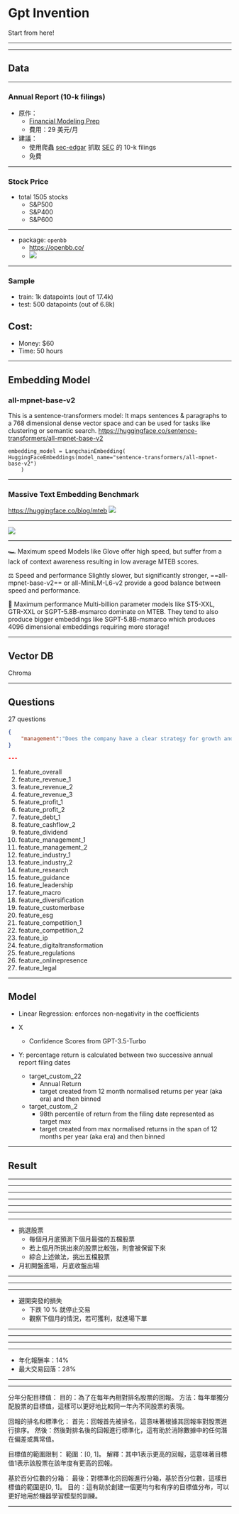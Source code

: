 # Gpt Invention

Start from here!

---

<!-- .slide: data-background="#999999" -->

<!-- .slide: data-background-iframe="media/flow.html" -->

---

## Data

---

### Annual Report (10-k filings)

- 原作：
    - [Financial Modeling Prep](https://site.financialmodelingprep.com/developer/docs/#Annual-Reports-on-Form-10-K)
    - 費用：29 美元/月
- 建議：
    - 使用爬蟲 [sec-edgar](https://github.com/sec-edgar/sec-edgar) 抓取 [SEC](https://www.sec.gov/edgar/searchedgar/companysearch) 的 10-k filings
    - 免費

----

### Stock Price
- total 1505 stocks
    - S&P500
    - S&P400
    - S&P600

----

- package: `openbb`
    - https://openbb.co/
    - ![](https://hackmd.io/_uploads/BktMtfN1a.png)

---

### Sample

- train: 1k datapoints (out of 17.4k)
- test: 500 datapoints (out of 6.8k) 



## Cost: 

- Money: $60
- Time: 50 hours


---

## Embedding Model


### all-mpnet-base-v2
This is a sentence-transformers model: It maps sentences & paragraphs to a 768 dimensional dense vector space and can be used for tasks like clustering or semantic search.
https://huggingface.co/sentence-transformers/all-mpnet-base-v2


```python!
embedding_model = LangchainEmbedding(   HuggingFaceEmbeddings(model_name="sentence-transformers/all-mpnet-base-v2")
    ) 
```

---

### Massive Text Embedding Benchmark
https://huggingface.co/blog/mteb
![](https://hackmd.io/_uploads/Bkq8xozJT.png)

---

![](https://hackmd.io/_uploads/B1NrxsG16.png)

---

🏎 Maximum speed Models like Glove offer high speed, but suffer from a lack of context awareness resulting in low average MTEB scores.

⚖️ Speed and performance Slightly slower, but significantly stronger, ==all-mpnet-base-v2== or all-MiniLM-L6-v2 provide a good balance between speed and performance.

💪 Maximum performance Multi-billion parameter models like ST5-XXL, GTR-XXL or SGPT-5.8B-msmarco dominate on MTEB. They tend to also produce bigger embeddings like SGPT-5.8B-msmarco which produces 4096 dimensional embeddings requiring more storage!

---

## Vector DB

Chroma

---

## Questions

27 questions

```json
{
    "management":"Does the company have a clear strategy for growth and innovation? Are there any recent strategic initiatives or partnerships?"
}

---

```
1. feature_overall	
2. feature_revenue_1	
3. feature_revenue_2	
4. feature_revenue_3	
5. feature_profit_1	
6. feature_profit_2	
7. feature_debt_1	
8. feature_cashflow_2	
9. feature_dividend	
10. feature_management_1	
11. feature_management_2	
12. feature_industry_1	
13. feature_industry_2	
14. feature_research	
15. feature_guidance	
16. feature_leadership	
17. feature_macro	
18. feature_diversification	
19. feature_customerbase	
20. feature_esg	
21. feature_competition_1	
22. feature_competition_2	
23. feature_ip	
24. feature_digitaltransformation
25. feature_regulations	
26. feature_onlinepresence	
27. feature_legal


---

## Model

- Linear Regression: enforces non-negativity in the coefficients


- X
    - Confidence Scores from GPT-3.5-Turbo
- Y: percentage return is calculated between two successive annual report filing dates
    - target_custom_22 
        - Annual Return
        - target created from 12 month normalised returns per year (aka era) and then binned
    - target_custom_2
        - 98th percentile of return from the filing date represented as target max
        - target created from max normalised returns in the span of 12 months per year (aka era) and then binned


---

## Result

----


<!-- .slide: data-background="https://hackmd.io/_uploads/BksjiDtr6.png" -->

----

<!-- .slide: data-background="https://hackmd.io/_uploads/HyC4hwYST.png" -->


----


<!-- .slide: data-background="https://hackmd.io/_uploads/B1CVnPKHp.png" -->

----

<!-- .slide: data-background="https://hackmd.io/_uploads/HyCVnwFra.png" -->

----




<!-- .slide: data-background="https://hackmd.io/_uploads/rJCE2PFHa.png" -->

----

<!-- .slide: data-background="https://hackmd.io/_uploads/rJ0VhvFB6.png" -->

----

- 挑選股票
    - 每個月月底預測下個月最強的五檔股票
    - 若上個月所挑出來的股票比較強，則會被保留下來
    - 綜合上述做法，挑出五檔股票
- 月初開盤進場，月底收盤出場


----

<!-- .slide: data-background-iframe="media/cumprod_amount_2018_2022.html" -->


----

<!-- .slide: data-background-iframe="media/cumprod_amount_2002_2022.html" -->


----

- 避開突發的損失
    - 下跌 10 % 就停止交易
    - 觀察下個月的情況，若可獲利，就進場下單


----

<!-- .slide: data-background-iframe="media/cumprod_amount_2018_2022_trick.html" -->


----


<!-- .slide: data-background-iframe="media/cumprod_amount_2002_2022_trick.html" -->

----

<!-- .slide: data-background-iframe="media/annual_return_2002_2022.html" -->


----

- 年化報酬率：14%
- 最大交易回落：28%

----

<!-- .slide: data-background-iframe="media/cumprod_amount_2023.html" -->

---

分年分配目標值：
目的：為了在每年內相對排名股票的回報。
方法：每年單獨分配股票的目標值，這樣可以更好地比較同一年內不同股票的表現。

回報的排名和標準化：
首先：回報首先被排名，這意味著根據其回報率對股票進行排序。
然後：然後對排名後的回報進行標準化，這有助於消除數據中的任何潛在偏差或異常值。

目標值的範圍限制：
範圍：[0, 1]。
解釋：其中1表示更高的回報，這意味著目標值1表示該股票在該年度有更高的回報。

基於百分位數的分箱：
最後：對標準化的回報進行分箱，基於百分位數，這樣目標值的範圍是[0, 1]。
目的：這有助於創建一個更均勻和有序的目標值分布，可以更好地用於機器學習模型的訓練。

----

